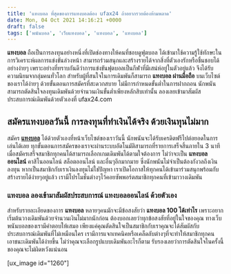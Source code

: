 ```yaml
---
title: 'แทงบอล ที่สุดของการแทงบอลต้อง ufax24 ถ้าอยากรวยต้องห้ามพลาด'
date: Mon, 04 Oct 2021 14:16:21 +0000
draft: false
tags: ['พนันบอล', 'เว็บแทงบอล', 'แทงบอล', 'แทงบอล']
---
```


**แทงบอล** ถือเป็นการลงทุนอย่างหนึ่งที่เปิดช่องทางให้คนที่ชอบดูฟุตบอล ได้เข้ามาใช้ความรู้ใช้ทักษะในการวิเคราะห์ผลการแข่งขันล่วงหน้า สามารถร่วมสนุกและสร้างรายได้จากสิ่งที่ตัวเองรักหรือชื่นชอบได้อย่างง่ายๆ เพราะอย่างที่ทราบกันดีว่าการแข่งขันฟุตบอลเป็นกีฬาที่มีเสน่ห์อยู่ในตัวอยู่แล้ว จึงได้รับความนิยมจากลุ่มคนทั่วโลก สำหรับผู้ที่สนใจในการเดิมพันก็สามารถ **แทงบอล ผ่านมือถือ** บนเว็บไซต์ของเราได้ง่ายๆ ด้วยขั้นตอนการสมัครที่สะดวกสบาย ไม่มีการกำหนดขั้นต่ำในการฝากถอน นักพนันสามารถตัดสินใจลงทุนเดิมพันด้วยจำนวนเงินขั้นต่ำเพียงหลักสิบเท่านั้น ลองเลยเข้ามาสัมผัสประสบการณ์เดิมพันด้วยตัวเองที่ ufax24.com

**สมัครแทงบอลวันนี้ การลงทุนที่ทำเงินได้จริง ด้วยเงินทุนไม่มาก**
----------------------------------------------------------------

สมัคร [**แทงบอล**](/archives/) ได้ด้วยตัวเองที่หน้าเว็บไซต์ของเราวันนี้ นักพนันจะได้รับเครดิตฟรีไปต่อยอดในการเล่นได้เลย ทุกขั้นตอนการสมัครของเราจะผ่านระบบอัตโนมัติสามารถที่รายการเสร็จสิ้นภายใน 3 นาที เมื่อสมัครเสร็จสมาชิกทุกคนได้สามารถเลือกเกมเดิมพันได้ตามใจต้องการ ไม่ว่าจะเป็น **แทงบอลออนไลน์** คาสิโนออนไลน์ สล็อตออนไลน์ และอื่นๆอีกมากมาย ซึ่งนักพนันไม่จำเป็นต้องกังวลถึงเงินลงทุน หากเป็นสมาชิกกับเราเงินลงทุนไม่ใช่ปัญหา เราเปิดโอกาสให้ทุกคนได้เข้ามาร่วมสนุกพร้อมกับสร้างรายได้ง่ายๆอยู่แล้ว เรามีโปรโมชั่นต่างๆไว้คอยซัพพอร์ตสมาชิกทุกคนที่เข้ามาวางเดิมพัน

### **แทงบอล ลองเข้ามาสัมผัสประสบการณ์ แทงบอลออนไลน์ ด้วยตัวเอง**

สำหรับรายละเอียดของการ **แทงบอล** หลายๆคนมักจะมีข้อสงสัยว่า **แทงบอล 100 ได้เท่าไร** เพราะอยากเริ่มต้นวางเดิมพันด้วยจำนวนเงินไม่มากนักก่อน ต้องบอกเลยว่าทุกข้อสงสัยที่อยู่ในใจของคุณ ทางเว็บพนันบอลของเรามีคำตอบให้เสมอ เพียงแค่คุณตัดสินใจเป็นสมาชิกกับเราคุณจะได้สัมผัสกับประสบการณ์เดิมพันที่ไม่เหมือนใคร เรามีการแจกเทคนิคหรือเคล็ดลับต่างๆที่จะทำให้สมาชิกทุกคนเอาชนะเดิมพันได้ง่ายขึ้น ไม่ว่าคุณจะเลือกรูปแบบเดิมพันอะไรก็ตาม รับรองเลยว่าการตัดสินใจในครั้งนี้ของคุณจะไม่ผิดหวังแน่นอน

\[ux\_image id="1260"\]
